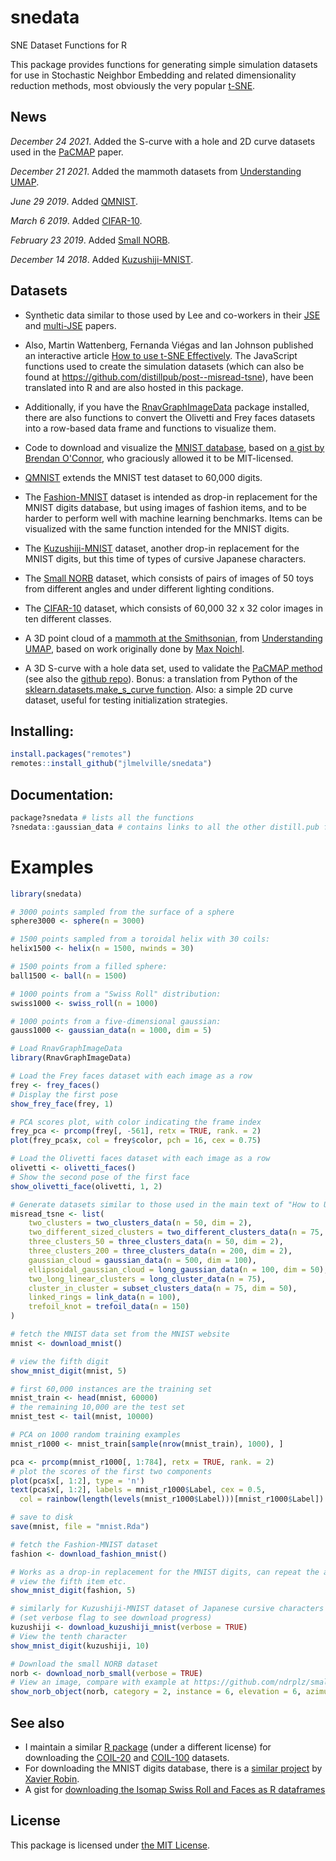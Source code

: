 # snedata

SNE Dataset Functions for R

This package provides functions for generating simple simulation datasets for
use in Stochastic Neighbor Embedding and related dimensionality reduction
methods, most obviously the very popular
[t-SNE](https://lvdmaaten.github.io/tsne/).

## News

*December 24 2021*. Added the S-curve with a hole and 2D curve datasets used in
the [PaCMAP](https://arxiv.org/abs/2012.04456) paper.

*December 21 2021*. Added the mammoth datasets from [Understanding UMAP](https://pair-code.github.io/understanding-umap/).

*June 29 2019*. Added [QMNIST](https://github.com/facebookresearch/qmnist).

*March 6 2019*. Added [CIFAR-10](https://www.cs.toronto.edu/~kriz/cifar.html).

*February 23 2019*. Added [Small NORB](https://cs.nyu.edu/~ylclab/data/norb-v1.0-small/).

*December 14 2018*. Added [Kuzushiji-MNIST](https://github.com/rois-codh/kmnist).

## Datasets

* Synthetic data similar to those used by Lee and co-workers in their 
[JSE](http://dx.doi.org/10.1016/j.neucom.2012.12.036) and 
[multi-JSE](http://dx.doi.org/10.1016/j.neucom.2014.12.095) papers.

* Also, Martin Wattenberg, Fernanda Viégas and Ian Johnson published an 
interactive article 
[How to use t-SNE Effectively](http://distill.pub/2016/misread-tsne/).
The JavaScript functions used to create the simulation datasets
(which can also be found at https://github.com/distillpub/post--misread-tsne),
have been translated into R and are also hosted in this package.

* Additionally, if you have the 
[RnavGraphImageData](https://cran.r-project.org/package=RnavGraphImageData)
package installed, there are also functions to convert the Olivetti and Frey 
faces datasets into a row-based data frame and functions to visualize them.

* Code to download and visualize the 
[MNIST database](http://yann.lecun.com/exdb/mnist/), based on 
[a gist by Brendan O'Connor](https://gist.github.com/brendano/39760), who 
graciously allowed it to be MIT-licensed.

* [QMNIST](https://github.com/facebookresearch/qmnist) extends the MNIST test
dataset to 60,000 digits.

* The [Fashion-MNIST](https://github.com/zalandoresearch/fashion-mnist) dataset 
is intended as drop-in replacement for the MNIST digits database, but using 
images of fashion items, and to be harder to perform well with machine learning
benchmarks. Items can be visualized with the same function intended for the 
MNIST digits.

* The [Kuzushiji-MNIST](https://github.com/rois-codh/kmnist) dataset, another
drop-in replacement for the MNIST digits, but this time of types of cursive
Japanese characters.

* The [Small NORB](https://cs.nyu.edu/~ylclab/data/norb-v1.0-small/) dataset,
which consists of pairs of images of 50 toys from different angles and under
different lighting conditions.

* The [CIFAR-10](https://www.cs.toronto.edu/~kriz/cifar.html) dataset, which
consists of 60,000 32 x 32 color images in ten different classes.

* A 3D point cloud of a [mammoth at the
Smithsonian](https://3d.si.edu/object/3d/mammuthus-primigenius-blumbach:341c96cd-f967-4540-8ed1-d3fc56d31f12),
from [Understanding UMAP](https://pair-code.github.io/understanding-umap/),
based on work originally done by [Max
Noichl](https://github.com/MNoichl/UMAP-examples-mammoth-).

* A 3D S-curve with a hole data set, used to validate the [PaCMAP
method](https://arxiv.org/abs/2012.04456) (see also the [github
repo](https://github.com/YingfanWang/PaCMAP)). Bonus: a translation from Python
of the [sklearn.datasets.make_s_curve
function](https://scikit-learn.org/stable/modules/generated/sklearn.datasets.make_s_curve.html).
Also: a simple 2D curve dataset, useful for testing initialization strategies.

## Installing:

```R
install.packages("remotes")
remotes::install_github("jlmelville/snedata")
```

## Documentation:

```R
package?snedata # lists all the functions
?snedata::gaussian_data # contains links to all the other distill.pub functions
```

# Examples
```R
library(snedata)

# 3000 points sampled from the surface of a sphere
sphere3000 <- sphere(n = 3000)

# 1500 points sampled from a toroidal helix with 30 coils:
helix1500 <- helix(n = 1500, nwinds = 30)

# 1500 points from a filled sphere:
ball1500 <- ball(n = 1500)

# 1000 points from a "Swiss Roll" distribution:
swiss1000 <- swiss_roll(n = 1000)

# 1000 points from a five-dimensional gaussian:
gauss1000 <- gaussian_data(n = 1000, dim = 5)

# Load RnavGraphImageData
library(RnavGraphImageData)

# Load the Frey faces dataset with each image as a row
frey <- frey_faces()
# Display the first pose
show_frey_face(frey, 1)

# PCA scores plot, with color indicating the frame index
frey_pca <- prcomp(frey[, -561], retx = TRUE, rank. = 2)
plot(frey_pca$x, col = frey$color, pch = 16, cex = 0.75)

# Load the Olivetti faces dataset with each image as a row
olivetti <- olivetti_faces()
# Show the second pose of the first face
show_olivetti_face(olivetti, 1, 2)

# Generate datasets similar to those used in the main text of "How to Use t-SNE Effectively"
misread_tsne <- list(
	two_clusters = two_clusters_data(n = 50, dim = 2),
	two_different_sized_clusters = two_different_clusters_data(n = 75, dim = 2),
	three_clusters_50 = three_clusters_data(n = 50, dim = 2),
	three_clusters_200 = three_clusters_data(n = 200, dim = 2),
	gaussian_cloud = gaussian_data(n = 500, dim = 100),
	ellipsoidal_gaussian_cloud = long_gaussian_data(n = 100, dim = 50),
	two_long_linear_clusters = long_cluster_data(n = 75),
	cluster_in_cluster = subset_clusters_data(n = 75, dim = 50),
	linked_rings = link_data(n = 100),
	trefoil_knot = trefoil_data(n = 150)
)

# fetch the MNIST data set from the MNIST website
mnist <- download_mnist()

# view the fifth digit
show_mnist_digit(mnist, 5)

# first 60,000 instances are the training set
mnist_train <- head(mnist, 60000)
# the remaining 10,000 are the test set
mnist_test <- tail(mnist, 10000)

# PCA on 1000 random training examples
mnist_r1000 <- mnist_train[sample(nrow(mnist_train), 1000), ]

pca <- prcomp(mnist_r1000[, 1:784], retx = TRUE, rank. = 2)
# plot the scores of the first two components
plot(pca$x[, 1:2], type = 'n')
text(pca$x[, 1:2], labels = mnist_r1000$Label, cex = 0.5,
  col = rainbow(length(levels(mnist_r1000$Label)))[mnist_r1000$Label])

# save to disk
save(mnist, file = "mnist.Rda")

# fetch the Fashion-MNIST dataset
fashion <- download_fashion_mnist()

# Works as a drop-in replacement for the MNIST digits, can repeat the above
# view the fifth item etc.
show_mnist_digit(fashion, 5)

# similarly for Kuzushiji-MNIST dataset of Japanese cursive characters
# (set verbose flag to see download progress)
kuzushiji <- download_kuzushiji_mnist(verbose = TRUE)
# View the tenth character
show_mnist_digit(kuzushiji, 10)

# Download the small NORB dataset
norb <- download_norb_small(verbose = TRUE)
# View an image, compare with example at https://github.com/ndrplz/small_norb
show_norb_object(norb, category = 2, instance = 6, elevation = 6, azimuth = 24, lighting = 2)
```

## See also

* I maintain a similar [R package](https://github.com/jlmelville/coil20) (under 
a different license) for downloading the 
[COIL-20](http://www.cs.columbia.edu/CAVE/software/softlib/coil-20.php) and
[COIL-100](http://www.cs.columbia.edu/CAVE/software/softlib/coil-100.php)
datasets.
* For downloading the MNIST digits database, there is a 
[similar project](https://github.com/xrobin/mnist) by 
[Xavier Robin](https://github.com/xrobin).
* A gist for [downloading the Isomap Swiss Roll and Faces as R dataframes](https://gist.github.com/jlmelville/339dfeb80c3e836e887d70a37679b244)

## License

This package is licensed under 
[the MIT License](http://opensource.org/licenses/MIT).
